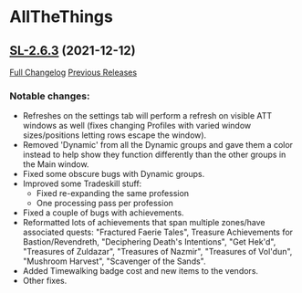 # AllTheThings

## [SL-2.6.3](https://github.com/DFortun81/AllTheThings/tree/SL-2.6.3) (2021-12-12)
[Full Changelog](https://github.com/DFortun81/AllTheThings/compare/SL-2.6.2...SL-2.6.3) [Previous Releases](https://github.com/DFortun81/AllTheThings/releases)


### Notable changes:

- Refreshes on the settings tab will perform a refresh on visible ATT windows as well (fixes changing Profiles with varied window sizes/positions letting rows escape the window).
- Removed 'Dynamic' from all the Dynamic groups and gave them a color instead to help show they function differently than the other groups in the Main window.
- Fixed some obscure bugs with Dynamic groups.
- Improved some Tradeskill stuff:
    - Fixed re-expanding the same profession
    - One processing pass per profession
- Fixed a couple of bugs with achievements.
- Reformatted lots of achievements that span multiple zones/have associated quests: "Fractured Faerie Tales", Treasure Achievements for Bastion/Revendreth, "Deciphering Death's Intentions", "Get Hek'd", "Treasures of Zuldazar", "Treasures of Nazmir", "Treasures of Vol'dun", "Mushroom Harvest", "Scavenger of the Sands".
- Added Timewalking badge cost and new items to the vendors.
- Other fixes.
